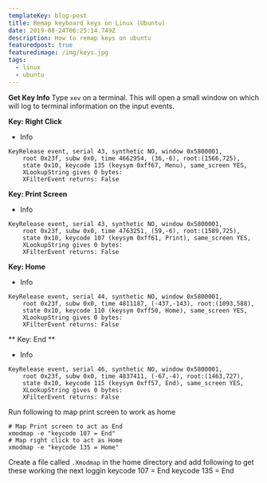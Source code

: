 ```yaml
---
templateKey: blog-post
title: Remap keyboard keys on Linux (Ubuntu)
date: 2019-08-24T06:25:14.749Z
description: How to remap keys on ubuntu
featuredpost: true
featuredimage: /img/keys.jpg
tags:
  - linux
  - ubuntu
---
```


**Get Key Info**
Type `xev` on a terminal. This will open a small window on which will log to terminal information on the input events.


**Key: Right Click**
- Info
```
KeyRelease event, serial 43, synthetic NO, window 0x5800001,
    root 0x23f, subw 0x0, time 4662954, (36,-6), root:(1566,725),
    state 0x10, keycode 135 (keysym 0xff67, Menu), same_screen YES,
    XLookupString gives 0 bytes: 
    XFilterEvent returns: False
```

**Key: Print Screen**
- Info

```
KeyRelease event, serial 43, synthetic NO, window 0x5800001,
    root 0x23f, subw 0x0, time 4763251, (59,-6), root:(1589,725),
    state 0x10, keycode 107 (keysym 0xff61, Print), same_screen YES,
    XLookupString gives 0 bytes: 
    XFilterEvent returns: False
```

**Key: Home**

- Info
```
KeyRelease event, serial 44, synthetic NO, window 0x5800001,
    root 0x23f, subw 0x0, time 4811187, (-437,-143), root:(1093,588),
    state 0x10, keycode 110 (keysym 0xff50, Home), same_screen YES,
    XLookupString gives 0 bytes: 
    XFilterEvent returns: False
```
** Key: End **
- Info


```
KeyRelease event, serial 46, synthetic NO, window 0x5800001,
    root 0x23f, subw 0x0, time 4837411, (-67,-4), root:(1463,727),
    state 0x10, keycode 115 (keysym 0xff57, End), same_screen YES,
    XLookupString gives 0 bytes: 
    XFilterEvent returns: False
```

Run following to map print screen to work as home
```
# Map Print screen to act as End
xmodmap -e "keycode 107 = End"
# Map right click to act as Home
xmodmap -e "keycode 135 = Home"
```


Create a file called `.Xmodmap` in the home directory and add following to get these working the next loggin
keycode 107 = End
keycode 135 = End
